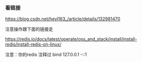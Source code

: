 ### 看链接

https://blog.csdn.net/heyl163_/article/details/132981470

注意操作跟下面的链接走

https://redis.io/docs/latest/operate/oss_and_stack/install/install-redis/install-redis-on-linux/

注意：你的redis 注释过 bind 127.0.0.1 -::1